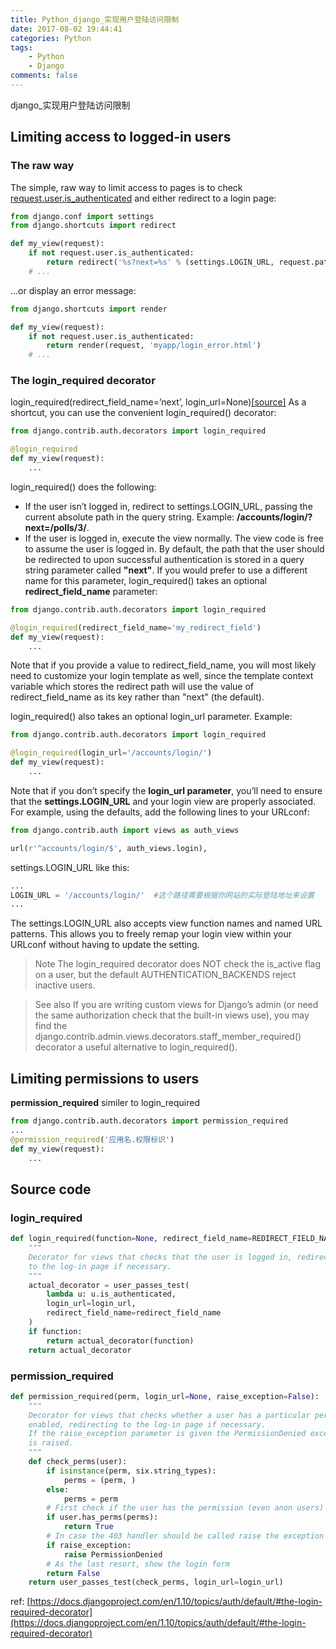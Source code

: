 ```yaml
---
title: Python_django_实现用户登陆访问限制
date: 2017-08-02 19:44:41
categories: Python
tags:
    - Python
    - Django
comments: false
---
```


django_实现用户登陆访问限制

<!-- more -->

## Limiting access to logged-in users
### The raw way
The simple, raw way to limit access to pages is to check [request.user.is_authenticated](https://docs.djangoproject.com/en/1.10/ref/contrib/auth/#django.contrib.auth.models.User.is_authenticated) and either redirect to a login page:
```python
from django.conf import settings
from django.shortcuts import redirect

def my_view(request):
    if not request.user.is_authenticated:
        return redirect('%s?next=%s' % (settings.LOGIN_URL, request.path))
    # ...
```
…or display an error message:
```python
from django.shortcuts import render

def my_view(request):
    if not request.user.is_authenticated:
        return render(request, 'myapp/login_error.html')
    # ...
```

### The login_required decorator
login_required(redirect_field_name=’next’, login_url=None)[[source]](https://docs.djangoproject.com/en/1.10/_modules/django/contrib/auth/decorators/#login_required)
As a shortcut, you can use the convenient login_required() decorator:
```python
from django.contrib.auth.decorators import login_required

@login_required
def my_view(request):
    ...
```
login_required() does the following:
- If the user isn’t logged in, redirect to settings.LOGIN_URL, passing the current absolute path in the query string. Example: **/accounts/login/?next=/polls/3/**.
- If the user is logged in, execute the view normally. The view code is free to assume the user is logged in.
By default, the path that the user should be redirected to upon successful authentication is stored in a query string parameter called **"next"**. If you would prefer to use a different name for this parameter, login_required() takes an optional **redirect_field_name** parameter:
```python
from django.contrib.auth.decorators import login_required

@login_required(redirect_field_name='my_redirect_field')
def my_view(request):
    ...
```
Note that if you provide a value to redirect_field_name, you will most likely need to customize your login template as well, since the template context variable which stores the redirect path will use the value of redirect_field_name as its key rather than "next" (the default).

login_required() also takes an optional login_url parameter. Example:
```python
from django.contrib.auth.decorators import login_required

@login_required(login_url='/accounts/login/')
def my_view(request):
    ...
```
Note that if you don’t specify the **login_url parameter**, you’ll need to ensure that the **settings.LOGIN_URL** and your login view are properly associated. For example, using the defaults, add the following lines to your URLconf:
```python
from django.contrib.auth import views as auth_views

url(r'^accounts/login/$', auth_views.login),
```
settings.LOGIN_URL like this:
```python
...
LOGIN_URL = '/accounts/login/'  #这个路径需要根据你网站的实际登陆地址来设置
...
```

The settings.LOGIN_URL also accepts view function names and named URL patterns. This allows you to freely remap your login view within your URLconf without having to update the setting.
> Note
The login_required decorator does NOT check the is_active flag on a user, but the default AUTHENTICATION_BACKENDS reject inactive users.

> See also
If you are writing custom views for Django’s admin (or need the same authorization check that the built-in views use), you may find the django.contrib.admin.views.decorators.staff_member_required() decorator a useful alternative to login_required().

## Limiting permissions to users
**permission_required** similer to login_required
```python
from django.contrib.auth.decorators import permission_required
...
@permission_required('应用名.权限标识')
def my_view(request):
    ...
```

## Source code

### login_required
```python
def login_required(function=None, redirect_field_name=REDIRECT_FIELD_NAME, login_url=None):
    """
    Decorator for views that checks that the user is logged in, redirecting
    to the log-in page if necessary.
    """
    actual_decorator = user_passes_test(
        lambda u: u.is_authenticated,
        login_url=login_url,
        redirect_field_name=redirect_field_name
    )
    if function:
        return actual_decorator(function)
    return actual_decorator
```

### permission_required
```python
def permission_required(perm, login_url=None, raise_exception=False):
    """
    Decorator for views that checks whether a user has a particular permission
    enabled, redirecting to the log-in page if necessary.
    If the raise_exception parameter is given the PermissionDenied exception
    is raised.
    """
    def check_perms(user):
        if isinstance(perm, six.string_types):
            perms = (perm, )
        else:
            perms = perm
        # First check if the user has the permission (even anon users)
        if user.has_perms(perms):
            return True
        # In case the 403 handler should be called raise the exception
        if raise_exception:
            raise PermissionDenied
        # As the last resort, show the login form
        return False
    return user_passes_test(check_perms, login_url=login_url)
```

ref:
[https://docs.djangoproject.com/en/1.10/topics/auth/default/#the-login-required-decorator](https://docs.djangoproject.com/en/1.10/topics/auth/default/#the-login-required-decorator)
